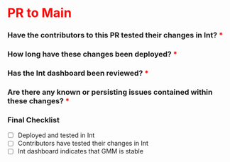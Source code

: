 # <span style="color:red">PR to Main</span>

### Have the contributors to this PR tested their changes in Int? <span style="color:red">*</span>
<!-- It's important that everyone contributing to these changes tests them in int.  If anyone is unavailable to test, the author of this PR should test their changes.  -->


### How long have these changes been deployed? <span style="color:red">*</span>
<!-- It's important that the load test jobs have an opportunity to run to test the durability of the changes.  -->


### Has the Int dashboard been reviewed? <span style="color:red">*</span>
<!-- Paste a screenshot of the dashboard for Int demonstrating that jobs are completing as expected.  Please explain any unexpected behavior.  -->


### Are there any known or persisting issues contained within these changes? <span style="color:red">*</span>
<!-- Is is expected that Prod will be in an unstable if this code is deployed?  If so, why?  -->

### Final Checklist

- [ ] Deployed and tested in Int
- [ ] Contributors have tested their changes in Int
- [ ] Int dashboard indicates that GMM is stable